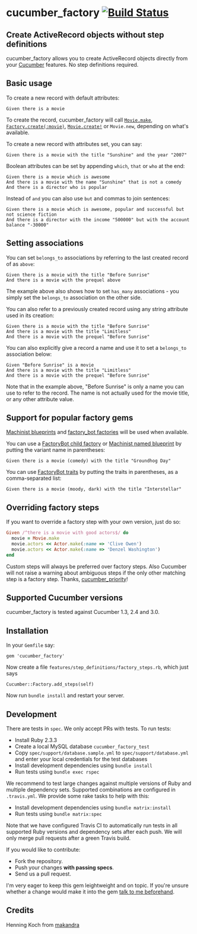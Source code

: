 cucumber_factory [![Build Status](https://travis-ci.org/makandra/cucumber_factory.svg?branch=master)](https://travis-ci.org/makandra/cucumber_factory)
================

Create ActiveRecord objects without step definitions
----------------------------------------------------

cucumber_factory allows you to create ActiveRecord objects directly from your [Cucumber](http://cukes.info/) features. No step definitions required.


Basic usage
-----------

To create a new record with default attributes:

```cucumber
Given there is a movie
```

To create the record, cucumber_factory will call [`Movie.make`](http://github.com/notahat/machinist), [`Factory.create(:movie)`](http://github.com/thoughtbot/factory_bot), [`Movie.create!`](http://apidock.com/rails/ActiveRecord/Persistence/ClassMethods/create%21) or `Movie.new`, depending on what's available.

To create a new record with attributes set, you can say:

```cucumber
Given there is a movie with the title "Sunshine" and the year "2007"
```

Boolean attributes can be set by appending `which`, `that` or `who` at the end:

```cucumber
Given there is a movie which is awesome
And there is a movie with the name "Sunshine" that is not a comedy
And there is a director who is popular
```

Instead of `and` you can also use `but` and commas to join sentences:

```cucumber
Given there is a movie which is awesome, popular and successful but not science fiction
And there is a director with the income "500000" but with the account balance "-30000"
```


Setting associations
--------------------

You can set `belongs_to` associations by referring to the last created record of as `above`:

```cucumber
Given there is a movie with the title "Before Sunrise"
And there is a movie with the prequel above
```

The example above also shows how to set `has_many` associations - you simply set the `belongs_to` association on the other side.

You can also refer to a previously created record using any string attribute used in its creation:

```cucumber
Given there is a movie with the title "Before Sunrise"
And there is a movie with the title "Limitless"
And there is a movie with the prequel "Before Sunrise"
```

You can also explicitly give a record a name and use it to set a `belongs_to` association below:

```cucumber
Given "Before Sunrise" is a movie
And there is a movie with the title "Limitless"
And there is a movie with the prequel "Before Sunrise"
```

Note that in the example above, "Before Sunrise" is only a name you can use to refer to the record. The name is not actually used for the movie title, or any other attribute value.


Support for popular factory gems
--------------------------------

[Machinist blueprints](http://github.com/notahat/machinist) and [factory_bot factories](http://github.com/thoughtbot/factory_bot) will be used when available.

You can use a [FactoryBot child factory](https://github.com/thoughtbot/factory_bot/blob/master/GETTING_STARTED.md#inheritance) or [Machinist named blueprint](https://github.com/notahat/machinist/tree/1.0-maintenance#named-blueprints) by putting the variant name in parentheses:

```cucumber
Given there is a movie (comedy) with the title "Groundhog Day"
```

You can use [FactoryBot traits](https://github.com/thoughtbot/factory_bot/blob/master/GETTING_STARTED.md#traits) by putting the traits in parentheses, as a comma-separated list:

```cucumber
Given there is a movie (moody, dark) with the title "Interstellar"
```


Overriding factory steps
-----------------------

If you want to override a factory step with your own version, just do so:

```ruby
Given /^there is a movie with good actors$/ do
  movie = Movie.make
  movie.actors << Actor.make(:name => 'Clive Owen')
  movie.actors << Actor.make(:name => 'Denzel Washington')
end
```

Custom steps will always be preferred over factory steps. Also Cucumber will not raise a warning about ambiguous steps if the only other matching step is a factory step. Thanks, [cucumber_priority](https://github.com/makandra/cucumber_priority)!


Supported Cucumber versions
----------------------------

cucumber_factory is tested against Cucumber 1.3, 2.4 and 3.0.


Installation
------------

In your `Gemfile` say:

    gem 'cucumber_factory'

Now create a file `features/step_definitions/factory_steps.rb`, which just says

    Cucumber::Factory.add_steps(self)

Now run `bundle install` and restart your server.


Development
-----------

There are tests in `spec`. We only accept PRs with tests. To run tests:

- Install Ruby 2.3.3
- Create a local MySQL database `cucumber_factory_test`
- Copy `spec/support/database.sample.yml` to `spec/support/database.yml` and enter your local credentials for the test databases
- Install development dependencies using `bundle install`
- Run tests using `bundle exec rspec`

We recommend to test large changes against multiple versions of Ruby and multiple dependency sets. Supported combinations are configured in `.travis.yml`. We provide some rake tasks to help with this:

- Install development dependencies using `bundle matrix:install`
- Run tests using `bundle matrix:spec`

Note that we have configured Travis CI to automatically run tests in all supported Ruby versions and dependency sets after each push. We will only merge pull requests after a green Travis build.

If you would like to contribute:

- Fork the repository.
- Push your changes **with passing specs**.
- Send us a pull request.

I'm very eager to keep this gem leightweight and on topic. If you're unsure whether a change would make it into the gem  [talk to me beforehand](mailto:henning.koch@makandra.de).


Credits
-------

Henning Koch from [makandra](https://makandra.com/)

